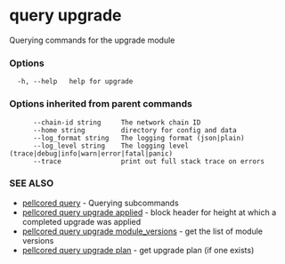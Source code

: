 # query upgrade

Querying commands for the upgrade module

### Options

```
  -h, --help   help for upgrade
```

### Options inherited from parent commands

```
      --chain-id string     The network chain ID
      --home string         directory for config and data 
      --log_format string   The logging format (json|plain) 
      --log_level string    The logging level (trace|debug|info|warn|error|fatal|panic) 
      --trace               print out full stack trace on errors
```

### SEE ALSO

* [pellcored query](pellcored_query.md)	 - Querying subcommands
* [pellcored query upgrade applied](pellcored_query_upgrade_applied.md)	 - block header for height at which a completed upgrade was applied
* [pellcored query upgrade module_versions](pellcored_query_upgrade_module_versions.md)	 - get the list of module versions
* [pellcored query upgrade plan](pellcored_query_upgrade_plan.md)	 - get upgrade plan (if one exists)

